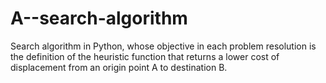 # A--search-algorithm
Search algorithm in Python, whose objective in each problem resolution is the definition of the heuristic function that returns a lower cost of displacement from an origin point A to destination B.
